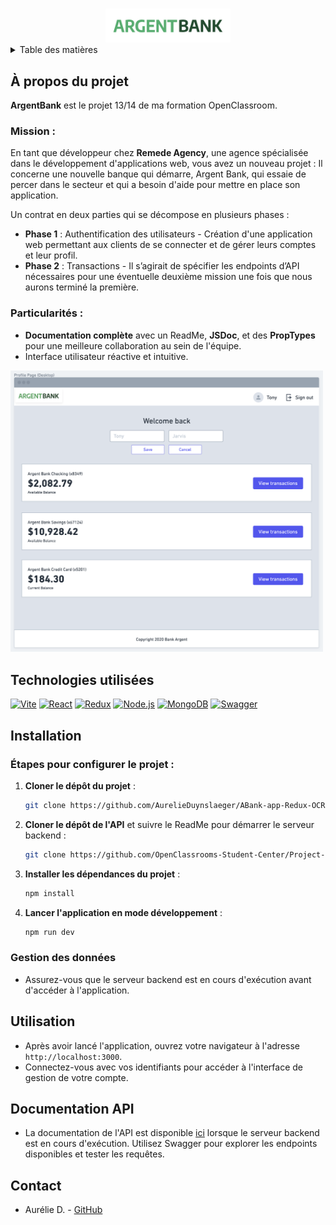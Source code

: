 
<a name="readme-top"></a>

<!-- PROJECT LOGO -->
<br />
<div align="center">
  <a href="">
    <img src="./src/assets/argentBankLogo.png" alt="Logo" width="200">
  </a>
</div>

<!-- TABLE OF CONTENTS -->
<details>
  <summary>Table des matières</summary>
  <ol>
    <li><a href="#a-propos-du-projet">À propos du projet</a></li>
    <li><a href="#technologies-utilisees">Technologies utilisées</a></li>
    <li><a href="#installation">Installation</a></li>
    <li><a href="#utilisation">Utilisation</a></li>
    <li><a href="#documentation-api">Documentation API</a></li>
    <li><a href="#contact">Contact</a></li>
  </ol>
</details>

<!-- ABOUT THE PROJECT -->
## À propos du projet

**ArgentBank** est le projet 13/14 de ma formation OpenClassroom.

### Mission :
En tant que développeur chez **Remede Agency**, une agence spécialisée dans le développement d'applications web, vous avez un nouveau projet :  Il concerne une nouvelle banque qui démarre, Argent Bank, qui essaie de percer dans le secteur et qui a besoin d'aide pour mettre en place son application.

Un contrat en deux parties qui se décompose en plusieurs phases :

- **Phase 1** : Authentification des utilisateurs - Création d'une application web permettant aux clients de se connecter et de gérer leurs comptes et leur profil.
- **Phase 2** : Transactions - Il s’agirait de spécifier les endpoints d’API nécessaires pour une éventuelle deuxième mission une fois que nous aurons terminé la première.

### Particularités :
- **Documentation complète** avec un ReadMe, **JSDoc**, et des **PropTypes** pour une meilleure collaboration au sein de l'équipe.
- Interface utilisateur réactive et intuitive.

<img src="./src/assets/edit-user-name.png" alt="homepage" width="500">

## Technologies utilisées

[![Vite](https://img.shields.io/badge/Vite-646CFF?style=for-the-badge&logo=vite&logoColor=white)](https://vitejs.dev/)
[![React](https://img.shields.io/badge/React-61DAFB?style=for-the-badge&logo=react&logoColor=white)](https://reactjs.org/)
[![Redux](https://img.shields.io/badge/Redux-764ABC?style=for-the-badge&logo=redux&logoColor=white)](https://redux.js.org/)
[![Node.js](https://img.shields.io/badge/Node.js-43853D?style=for-the-badge&logo=node.js&logoColor=white)](https://nodejs.org/)
[![MongoDB](https://img.shields.io/badge/MongoDB-47A248?style=for-the-badge&logo=mongodb&logoColor=white)](https://www.mongodb.com/)
[![Swagger](https://img.shields.io/badge/Swagger-85EA2D?style=for-the-badge&logo=swagger&logoColor=black)](https://swagger.io/)

## Installation

### Étapes pour configurer le projet :

1. **Cloner le dépôt du projet** :
   ```bash
   git clone https://github.com/AurelieDuynslaeger/ABank-app-Redux-OCR-p13.git
   ```

2. **Cloner le dépôt de l'API** et suivre le ReadMe pour démarrer le serveur backend :
   ```bash
   git clone https://github.com/OpenClassrooms-Student-Center/Project-10-Bank-API.git
   ```

3. **Installer les dépendances du projet** :
   ```bash
   npm install
   ```

4. **Lancer l'application en mode développement** :
   ```bash
   npm run dev
   ```

### Gestion des données
- Assurez-vous que le serveur backend est en cours d'exécution avant d'accéder à l'application.

## Utilisation
- Après avoir lancé l'application, ouvrez votre navigateur à l'adresse `http://localhost:3000`.
- Connectez-vous avec vos identifiants pour accéder à l'interface de gestion de votre compte.

## Documentation API
- La documentation de l'API est disponible [ici](http://localhost:3001/api-docs) lorsque le serveur backend est en cours d'exécution. Utilisez Swagger pour explorer les endpoints disponibles et tester les requêtes.

## Contact
- Aurélie D. - [GitHub](https://github.com/AurelieDuynslaeger)


